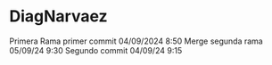 # DiagNarvaez
Primera Rama primer commit 04/09/2024 8:50
Merge segunda rama 05/09/24 9:30
Segundo commit 04/09/24 9:15
